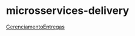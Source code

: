 # microsservices-delivery
[GerenciamentoEntregas](https://user-images.githubusercontent.com/54695088/232643248-f7633270-eec1-4543-91df-4b7888259760.jpg)

